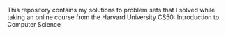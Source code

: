 This repository contains my solutions to problem sets that I solved while taking an online course from the Harvard University CS50: Introduction to Computer Science
